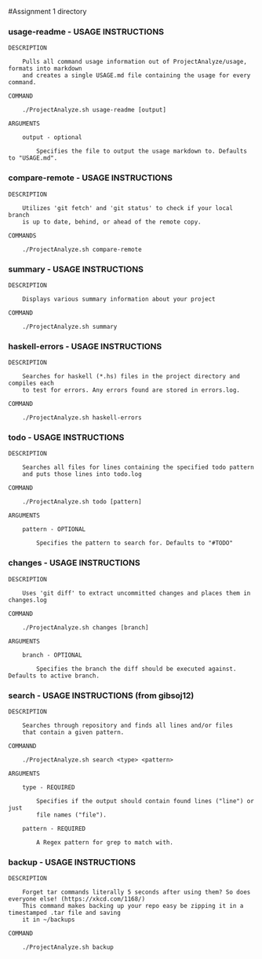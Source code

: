#Assignment 1 directory

### usage-readme - USAGE INSTRUCTIONS

	DESCRIPTION

		Pulls all command usage information out of ProjectAnalyze/usage, formats into markdown
		and creates a single USAGE.md file containing the usage for every command.

	COMMAND

		./ProjectAnalyze.sh usage-readme [output]

	ARGUMENTS

		output - optional

			Specifies the file to output the usage markdown to. Defaults to "USAGE.md".

### compare-remote - USAGE INSTRUCTIONS

	DESCRIPTION

		Utilizes 'git fetch' and 'git status' to check if your local branch
		is up to date, behind, or ahead of the remote copy.

	COMMANDS

		./ProjectAnalyze.sh compare-remote

### summary - USAGE INSTRUCTIONS

	DESCRIPTION

		Displays various summary information about your project

	COMMAND

		./ProjectAnalyze.sh summary

### haskell-errors - USAGE INSTRUCTIONS

	DESCRIPTION

		Searches for haskell (*.hs) files in the project directory and compiles each
		to test for errors. Any errors found are stored in errors.log.

	COMMAND

		./ProjectAnalyze.sh haskell-errors

### todo - USAGE INSTRUCTIONS

	DESCRIPTION
	
		Searches all files for lines containing the specified todo pattern
		and puts those lines into todo.log

	COMMAND

		./ProjectAnalyze.sh todo [pattern]

	ARGUMENTS

		pattern - OPTIONAL

			Specifies the pattern to search for. Defaults to "#TODO"

### changes - USAGE INSTRUCTIONS
		
	DESCRIPTION
		
		Uses 'git diff' to extract uncommitted changes and places them in changes.log
	
	COMMAND

		./ProjectAnalyze.sh changes [branch]

	ARGUMENTS

		branch - OPTIONAL

			Specifies the branch the diff should be executed against. Defaults to active branch.

### search - USAGE INSTRUCTIONS (from gibsoj12)

	DESCRIPTION

		Searches through repository and finds all lines and/or files
		that contain a given pattern.

	COMMANND

		./ProjectAnalyze.sh search <type> <pattern>

	ARGUMENTS

		type - REQUIRED
		
			Specifies if the output should contain found lines ("line") or just
			file names ("file").

		pattern - REQUIRED

			A Regex pattern for grep to match with.
 

### backup - USAGE INSTRUCTIONS

	DESCRIPTION

		Forget tar commands literally 5 seconds after using them? So does everyone else! (https://xkcd.com/1168/)
		This command makes backing up your repo easy be zipping it in a timestamped .tar file and saving
		it in ~/backups

	COMMAND

		./ProjectAnalyze.sh backup
